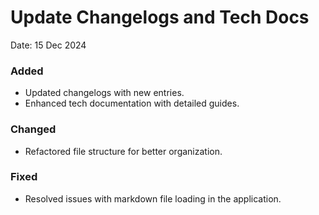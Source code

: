# Update Changelogs and Tech Docs

Date: 15 Dec 2024

### Added

- Updated changelogs with new entries.
- Enhanced tech documentation with detailed guides.

### Changed

- Refactored file structure for better organization.

### Fixed

- Resolved issues with markdown file loading in the application.
